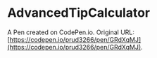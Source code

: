 # AdvancedTipCalculator

A Pen created on CodePen.io. Original URL: [https://codepen.io/prud3266/pen/GRdXqMJ](https://codepen.io/prud3266/pen/GRdXqMJ).

